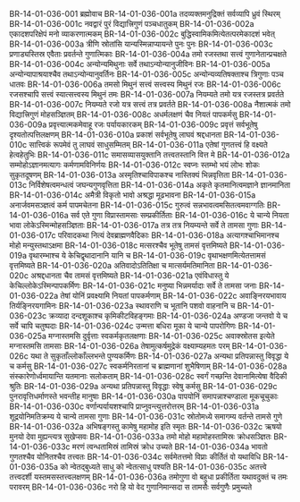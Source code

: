 BR-14-01-036-001	ब्रह्मोवाच
BR-14-01-036-001a	तदव्यक्तमनुद्रिक्तं सर्वव्यापि ध्रुवं स्थिरम्
BR-14-01-036-001c	नवद्वारं पुरं विद्यात्त्रिगुणं पञ्चधातुकम्
BR-14-01-036-002a	एकादशपरिक्षेपं मनो व्याकरणात्मकम्
BR-14-01-036-002c	बुद्धिस्वामिकमित्येतत्परमेकादशं भवेत्
BR-14-01-036-003a	त्रीणि स्रोतांसि यान्यस्मिन्नाप्यायन्ते पुनः पुनः
BR-14-01-036-003c	प्रणाड्यस्तिस्र एवैताः प्रवर्तन्ते गुणात्मिकाः
BR-14-01-036-004a	तमो रजस्तथा सत्त्वं गुणानेतान्प्रचक्षते
BR-14-01-036-004c	अन्योन्यमिथुनाः सर्वे तथाऽन्योन्यानुजीविनः
BR-14-01-036-005a	अन्योन्यापाश्रयाश्चैव तथाऽन्योन्यानुवर्तिनः
BR-14-01-036-005c	अन्योन्यव्यतिषक्ताश्च त्रिगुणाः पञ्च धातवः
BR-14-01-036-006a	तमसो मिथुनं सत्त्वं सत्त्वस्य मिथुनं रजः
BR-14-01-036-006c	रजसश्चापि सत्त्वं स्यात्सत्त्वस्य मिथुनं तमः
BR-14-01-036-007a	नियम्यते तमो यत्र रजस्तत्र प्रवर्तते
BR-14-01-036-007c	नियम्यते रजो यत्र सत्त्वं तत्र प्रवर्तते
BR-14-01-036-008a	नैशात्मकं तमो विद्यात्त्रिगुणं मोहसञ्ज्ञितम्
BR-14-01-036-008c	अधर्मलक्षणं चैव नियतं पापकर्मसु
BR-14-01-036-009a	प्रवृत्त्यात्मकमेवाहू रजः पर्यायकारकम्
BR-14-01-036-009c	प्रवृत्तं सर्वभूतेषु दृश्यतोत्पत्तिलक्षणम्
BR-14-01-036-010a	प्रकाशं सर्वभूतेषु लाघवं श्रद्दधानता
BR-14-01-036-010c	सात्त्विकं रूपमेवं तु लाघवं साधुसम्मितम्
BR-14-01-036-011a	एतेषां गुणतत्त्वं हि वक्ष्यते हेत्वहेतुभिः
BR-14-01-036-011c	समासव्यासयुक्तानि तत्त्वतस्तानि वित्त मे
BR-14-01-036-012a	सम्मोहोऽज्ञानमत्यागः कर्मणामविनिर्णयः
BR-14-01-036-012c	स्वप्नः स्तम्भो भयं लोभः शोकः सुकृतदूषणम्
BR-14-01-036-013a	अस्मृतिश्चाविपाकश्च नास्तिक्यं भिन्नवृत्तिता
BR-14-01-036-013c	निर्विशेषत्वमन्धत्वं जघन्यगुणवृत्तिता
BR-14-01-036-014a	अकृते कृतमानित्वमज्ञाने ज्ञानमानिता
BR-14-01-036-014c	अमैत्री विकृतो भावो अश्रद्धा मूढभावना
BR-14-01-036-015a	अनार्जवमसञ्ज्ञत्वं कर्म पापमचेतना
BR-14-01-036-015c	गुरुत्वं सन्नभावत्वमसितत्वमवाग्गतिः
BR-14-01-036-016a	सर्व एते गुणा विप्रास्तामसाः सम्प्रकीर्तिताः
BR-14-01-036-016c	ये चान्ये नियता भावा लोकेऽस्मिन्मोहसञ्ज्ञिताः
BR-14-01-036-017a	तत्र तत्र नियम्यन्ते सर्वे ते तामसा गुणाः
BR-14-01-036-017c	परिवादकथा नित्यं देवब्राह्मणवैदिकाः
BR-14-01-036-018a	अत्यागश्चाभिमानश्च मोहो मन्युस्तथाऽक्षमा
BR-14-01-036-018c	मत्सरश्चैव भूतेषु तामसं वृत्तमिष्यते
BR-14-01-036-019a	वृथारम्भाश्च ये केचिद्वृथादानानि यानि च
BR-14-01-036-019c	वृथाभक्षणमित्येतत्तामसं वृत्तमिष्यते
BR-14-01-036-020a	अतिवादोऽतितिक्षा च मात्सर्यमतिमानिता
BR-14-01-036-020c	अश्रद्दधानता चैव तामसं वृत्तमिष्यते
BR-14-01-036-021a	एवंविधास्तु ये केचिल्लोकेऽस्मिन्पापकर्मिणः
BR-14-01-036-021c	मनुष्या भिन्नमर्यादाः सर्वे ते तामसा जनाः
BR-14-01-036-022a	तेषां योनिं प्रवक्ष्यामि नियतां पापकर्मणाम्
BR-14-01-036-022c	अवाङ्निरयभावाय तिर्यङ्निरयगामिनः
BR-14-01-036-023a	स्थावराणि च भूतानि पशवो वाहनानि च
BR-14-01-036-023c	क्रव्यादा दन्दशूकाश्च कृमिकीटविहङ्गमाः
BR-14-01-036-024a	अण्डजा जन्तवो ये च सर्वे चापि चतुष्पदाः
BR-14-01-036-024c	उन्मत्ता बधिरा मूका ये चान्ये पापरोगिणः
BR-14-01-036-025a	मग्नास्तमसि दुर्वृत्ताः स्वकर्मकृतलक्षणाः
BR-14-01-036-025c	अवाक्स्रोतस इत्येते मग्नास्तमसि तामसाः
BR-14-01-036-026a	तेषामुत्कर्षमुद्रेकं वक्ष्याम्यहमतः परम्
BR-14-01-036-026c	यथा ते सुकृताँल्लोकाँल्लभन्ते पुण्यकर्मिणः
BR-14-01-036-027a	अन्यथा प्रतिपन्नास्तु विवृद्धा ये च कर्मसु
BR-14-01-036-027c	स्वकर्मनिरतानां च ब्राह्मणानां शुभैषिणाम्
BR-14-01-036-028a	संस्कारेणोर्ध्वमायान्ति यतमानाः सलोकताम्
BR-14-01-036-028c	स्वर्गं गच्छन्ति देवानामित्येषा वैदिकी श्रुतिः
BR-14-01-036-029a	अन्यथा प्रतिपन्नास्तु विवृद्धाः स्वेषु कर्मसु
BR-14-01-036-029c	पुनरावृत्तिधर्माणस्ते भवन्तीह मानुषाः
BR-14-01-036-030a	पापयोनिं समापन्नाश्चण्डाला मूकचूचुकाः
BR-14-01-036-030c	वर्णान्पर्यायशश्चापि प्राप्नुवन्त्युत्तरोत्तरम्
BR-14-01-036-031a	शूद्रयोनिमतिक्रम्य ये चान्ये तामसा गुणाः
BR-14-01-036-031c	स्रोतोमध्ये समागम्य वर्तन्ते तामसे गुणे
BR-14-01-036-032a	अभिषङ्गस्तु कामेषु महामोह इति स्मृतः
BR-14-01-036-032c	ऋषयो मुनयो देवा मुह्यन्त्यत्र सुखेप्सवः
BR-14-01-036-033a	तमो मोहो महामोहस्तामिस्रः क्रोधसञ्ज्ञितः
BR-14-01-036-033c	मरणं त्वन्धतामिस्रं तामिस्रं क्रोध उच्यते
BR-14-01-036-034a	भावतो गुणतश्चैव योनितश्चैव तत्त्वतः
BR-14-01-036-034c	सर्वमेतत्तमो विप्राः कीर्तितं वो यथाविधि
BR-14-01-036-035a	को न्वेतद्बुध्यते साधु को न्वेतत्साधु पश्यति
BR-14-01-036-035c	अतत्त्वे तत्त्वदर्शी यस्तमसस्तत्त्वलक्षणम्
BR-14-01-036-036a	तमोगुणा वो बहुधा प्रकीर्तिता यथावदुक्तं च तमः परावरम्
BR-14-01-036-036c	नरो हि यो वेद गुणानिमान्सदा स तामसैः सर्वगुणैः प्रमुच्यते
